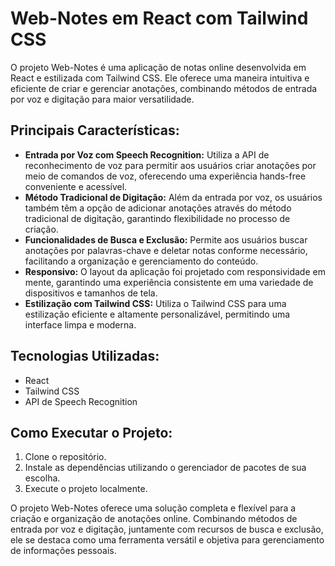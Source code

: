 # Web-Notes em React com Tailwind CSS

O projeto Web-Notes é uma aplicação de notas online desenvolvida em React e estilizada com Tailwind CSS. Ele oferece uma maneira intuitiva e eficiente de criar e gerenciar anotações, combinando métodos de entrada por voz e digitação para maior versatilidade.

## Principais Características:

- **Entrada por Voz com Speech Recognition:** Utiliza a API de reconhecimento de voz para permitir aos usuários criar anotações por meio de comandos de voz, oferecendo uma experiência hands-free conveniente e acessível.
- **Método Tradicional de Digitação:** Além da entrada por voz, os usuários também têm a opção de adicionar anotações através do método tradicional de digitação, garantindo flexibilidade no processo de criação.
- **Funcionalidades de Busca e Exclusão:** Permite aos usuários buscar anotações por palavras-chave e deletar notas conforme necessário, facilitando a organização e gerenciamento do conteúdo.
- **Responsivo:** O layout da aplicação foi projetado com responsividade em mente, garantindo uma experiência consistente em uma variedade de dispositivos e tamanhos de tela.
- **Estilização com Tailwind CSS:** Utiliza o Tailwind CSS para uma estilização eficiente e altamente personalizável, permitindo uma interface limpa e moderna.

## Tecnologias Utilizadas:

- React
- Tailwind CSS
- API de Speech Recognition

## Como Executar o Projeto:

1. Clone o repositório.
2. Instale as dependências utilizando o gerenciador de pacotes de sua escolha.
3. Execute o projeto localmente.

O projeto Web-Notes oferece uma solução completa e flexível para a criação e organização de anotações online. Combinando métodos de entrada por voz e digitação, juntamente com recursos de busca e exclusão, ele se destaca como uma ferramenta versátil e objetiva para gerenciamento de informações pessoais.
